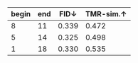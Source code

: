 | begin | end | FID↓ | TMR-sim.↑ |
| --- | --- | --- | --- |
| 8 | 11 | 0.339 | 0.472 |
| 5 | 14 | 0.325 | 0.498 |
| 1 | 18 | 0.330 | 0.535 |
